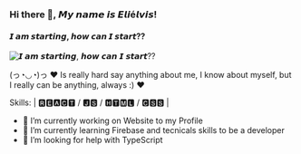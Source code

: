 ### Hi there 👋, 𝙈𝙮 𝙣𝙖𝙢𝙚 𝙞𝙨 𝙀𝙡𝙞é𝙡𝙫𝙞𝙨!
#### 𝙄 𝙖𝙢 𝙨𝙩𝙖𝙧𝙩𝙞𝙣𝙜, 𝙝𝙤𝙬 𝙘𝙖𝙣 𝙄 𝙨𝙩𝙖𝙧𝙩??
![𝙄 𝙖𝙢 𝙨𝙩𝙖𝙧𝙩𝙞𝙣𝙜, 𝙝𝙤𝙬 𝙘𝙖𝙣 𝙄 𝙨𝙩𝙖𝙧𝙩??](https://i.pinimg.com/564x/dc/b2/f7/dcb2f772998cbfa902fcedaf1b845ef0.jpg)

(っ◔◡◔)っ ♥ Is really hard say anything about me, I know about myself, but I really can be anything, always :) ♥

Skills: | 🆁🅴🅰🅲🆃 / 🅹🆂 / 🅷🆃🅼🅻 / 🅲🆂🆂 |

- 🔭 I’m currently working on Website to my Profile 
- 🌱 I’m currently learning Firebase and tecnicals skills to be a developer 
- 🤔 I’m looking for help with TypeScript 




